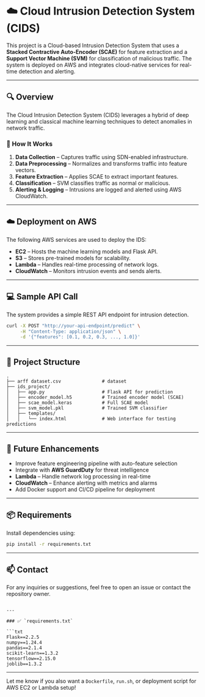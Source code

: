 # ☁️ Cloud Intrusion Detection System (CIDS)

This project is a Cloud-based Intrusion Detection System that uses a **Stacked Contractive Auto-Encoder (SCAE)** for feature extraction and a **Support Vector Machine (SVM)** for classification of malicious traffic. The system is deployed on AWS and integrates cloud-native services for real-time detection and alerting.

---

## 🔍 Overview

The Cloud Intrusion Detection System (CIDS) leverages a hybrid of deep learning and classical machine learning techniques to detect anomalies in network traffic.

### 🚦 How It Works

1. **Data Collection** – Captures traffic using SDN-enabled infrastructure.
2. **Data Preprocessing** – Normalizes and transforms traffic into feature vectors.
3. **Feature Extraction** – Applies SCAE to extract important features.
4. **Classification** – SVM classifies traffic as normal or malicious.
5. **Alerting & Logging** – Intrusions are logged and alerted using AWS CloudWatch.

---

## ☁️ Deployment on AWS

The following AWS services are used to deploy the IDS:

- **EC2** – Hosts the machine learning models and Flask API.
- **S3** – Stores pre-trained models for scalability.
- **Lambda** – Handles real-time processing of network logs.
- **CloudWatch** – Monitors intrusion events and sends alerts.

---

## 💻 Sample API Call

The system provides a simple REST API endpoint for intrusion detection.

```bash
curl -X POST "http://your-api-endpoint/predict" \
     -H "Content-Type: application/json" \
     -d '{"features": [0.1, 0.2, 0.3, ..., 1.0]}'
```

---
## 📁 Project Structure

```
.
├── arff dataset.csv               # dataset
├── ids_project/
│   ├── app.py                     # Flask API for prediction
│   ├── encoder_model.h5           # Trained encoder model (SCAE)
│   ├── scae_model.keras           # Full SCAE model
│   ├── svm_model.pkl              # Trained SVM classifier
│   ├── templates/
│   │   └── index.html             # Web interface for testing predictions
```

---

## 🚀 Future Enhancements

- Improve feature engineering pipeline with auto-feature selection
- Integrate with **AWS GuardDuty** for threat intelligence
- **Lambda** – Handle network log processing in real-time
- **CloudWatch** – Enhance alerting with metrics and alarms
- Add Docker support and CI/CD pipeline for deployment

---

## 📦 Requirements

Install dependencies using:

```bash
pip install -r requirements.txt
```

---

## 📫 Contact

For any inquiries or suggestions, feel free to open an issue or contact the repository owner.
```

---

### ✅ `requirements.txt`

```txt
Flask==2.2.5
numpy==1.24.4
pandas==2.1.4
scikit-learn==1.3.2
tensorflow==2.15.0
joblib==1.3.2
```

---

Let me know if you also want a `Dockerfile`, `run.sh`, or deployment script for AWS EC2 or Lambda setup!
